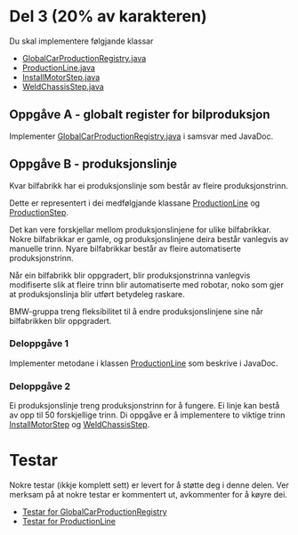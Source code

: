 # Del 3 (20% av karakteren)

Du skal implementere følgjande klassar

* [GlobalCarProductionRegistry.java](GlobalCarProductionRegistry.java)
* [ProductionLine.java](ProductionLine.java)
* [InstallMotorStep.java](InstallMotorStep.java)
* [WeldChassisStep.java](WeldChassisStep.java)

## Oppgåve A - globalt register for bilproduksjon
Implementer [GlobalCarProductionRegistry.java](GlobalCarProductionRegistry.java) i samsvar med JavaDoc.

## Oppgåve B - produksjonslinje
Kvar bilfabrikk har ei produksjonslinje som består av fleire produksjonstrinn.

Dette er representert i dei medfølgjande klassane [ProductionLine](ProductionLine.java) og [ProductionStep](../../../../no/ntnu/tdt4100/part3/ProductionStep.java).

Det kan vere forskjellar mellom produksjonslinjene for ulike bilfabrikkar. Nokre bilfabrikkar er gamle, og produksjonslinjene deira består vanlegvis av manuelle trinn. Nyare bilfabrikkar består av fleire automatiserte produksjonstrinn.

Når ein bilfabrikk blir oppgradert, blir produksjonstrinna vanlegvis modifiserte slik at fleire trinn blir automatiserte med robotar, noko som gjer at produksjonslinja blir utført betydeleg raskare.

BMW-gruppa treng fleksibilitet til å endre produksjonslinjene sine når bilfabrikken blir oppgradert.

### Deloppgåve 1
Implementer metodane i klassen [ProductionLine](ProductionLine.java) som beskrive i JavaDoc.

### Deloppgåve 2

Ei produksjonslinje treng produksjonstrinn for å fungere. Ei linje kan bestå av opp til 50 forskjellige trinn. Di oppgåve er å implementere to viktige trinn [InstallMotorStep](InstallMotorStep.java) og [WeldChassisStep](WeldChassisStep.java).

# Testar

Nokre testar (ikkje komplett sett) er levert for å støtte deg i denne delen. Ver merksam på at nokre testar er kommentert ut, avkommenter for å køyre dei.
* [Testar for GlobalCarProductionRegistry](../../../../../../test/java/com/bmw/manufacturing/part3/GlobalCarProductionRegistryTests.java)
* [Testar for ProductionLine](../../../../../../test/java/com/bmw/manufacturing/part3/ProductionLineTests.java)
